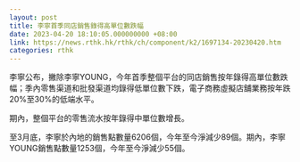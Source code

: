 ```yaml
---
layout: post
title: 李寧首季同店銷售錄得高單位數跌幅
date: 2023-04-20 18:10:05.000000000 +08:00
link: https://news.rthk.hk/rthk/ch/component/k2/1697134-20230420.htm
categories: rthk
---
```


李寧公布，撇除李寧YOUNG，今年首季整個平台的同店銷售按年錄得高單位數跌幅；季內零售渠道和批發渠道均錄得低單位數下跌，電子商務虛擬店舖業務按年跌20%至30%的低端水平。

期內，整個平台的零售流水按年錄得中單位數增長。

至3月底，李寧於內地的銷售點數量6206個，今年至今淨減少89個。期內，李寧YOUNG銷售點數量1253個，今年至今淨減少55個。
